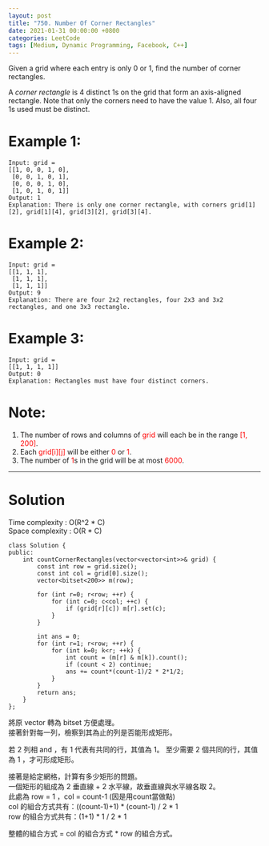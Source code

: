 ```yaml
---
layout: post
title: "750. Number Of Corner Rectangles"
date: 2021-01-31 00:00:00 +0800
categories: LeetCode
tags: [Medium, Dynamic Programming, Facebook, C++]
---
```

Given a grid where each entry is only 0 or 1, find the number of corner rectangles.

A *corner rectangle* is 4 distinct 1s on the grid that form an axis-aligned rectangle. Note that only the corners need to have the value 1. Also, all four 1s used must be distinct.

# Example 1:

	Input: grid = 
	[[1, 0, 0, 1, 0],
	 [0, 0, 1, 0, 1],
	 [0, 0, 0, 1, 0],
	 [1, 0, 1, 0, 1]]
	Output: 1
	Explanation: There is only one corner rectangle, with corners grid[1][2], grid[1][4], grid[3][2], grid[3][4].

# Example 2:

	Input: grid = 
	[[1, 1, 1],
	 [1, 1, 1],
	 [1, 1, 1]]
	Output: 9
	Explanation: There are four 2x2 rectangles, four 2x3 and 3x2 rectangles, and one 3x3 rectangle.

# Example 3:

	Input: grid = 
	[[1, 1, 1, 1]]
	Output: 0
	Explanation: Rectangles must have four distinct corners.

# Note:

1. The number of rows and columns of <font color="red">grid</font> will each be in the range <font color="red">[1, 200]</font>.
2. Each <font color="red">grid[i][j]</font> will be either <font color="red">0</font> or <font color="red">1</font>.
3. The number of <font color="red">1</font>s in the grid will be at most <font color="red">6000</font>.

______________________  

# Solution  

Time complexity : O(R^2 * C)  
Space complexity : O(R * C)  

	class Solution {
	public:
	    int countCornerRectangles(vector<vector<int>>& grid) {
	        const int row = grid.size();
	        const int col = grid[0].size();
	        vector<bitset<200>> m(row);
	        
	        for (int r=0; r<row; ++r) {
	            for (int c=0; c<col; ++c) {
	                if (grid[r][c]) m[r].set(c);
	            }
	        }
	        
	        int ans = 0;
	        for (int r=1; r<row; ++r) {
	            for (int k=0; k<r; ++k) {
	                int count = (m[r] & m[k]).count();
	                if (count < 2) continue;
	                ans += count*(count-1)/2 * 2*1/2;
	            }
	        }
	        return ans;
	    }
	};

將原 vector 轉為 bitset 方便處理。  
接著針對每一列，檢察到其為止的列是否能形成矩形。  

若 2 列相 and ，有 1 代表有共同的行，其值為 1。
至少需要 2 個共同的行，其值為 1 ，才可形成矩形。

接著是給定網格，計算有多少矩形的問題。  
一個矩形的組成為 2 垂直線 + 2 水平線，故垂直線與水平線各取 2。  
此處為 row = 1 ，col = count-1 (因是用count當做點)  
col 的組合方式共有：((count-1)+1) * (count-1) / 2 * 1  
row 的組合方式共有：(1+1) * 1 / 2 * 1  

整體的組合方式 = col 的組合方式 * row 的組合方式。